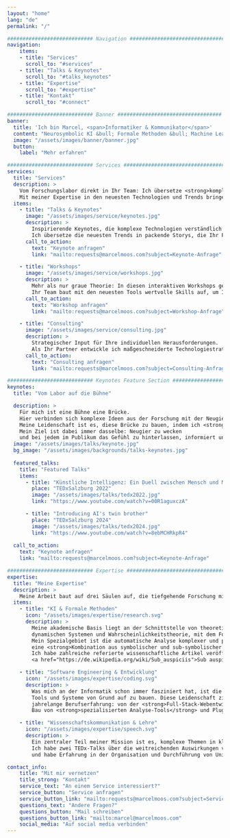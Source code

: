 ```yaml
---
layout: "home"
lang: "de"
permalink: "/"

############################ Navigation ###############################
navigation:
    items:
    - title: "Services"
      scroll_to: "#services"
    - title: "Talks & Keynotes"
      scroll_to: "#talks_keynotes"
    - title: "Expertise"
      scroll_to: "#expertise"
    - title: "Kontakt"
      scroll_to: "#connect"

############################ Banner ##################################
banner:
  title: 'Ich bin Marcel, <span>Informatiker & Kommunikator</span>' 
  content: "Neurosymbolic KI &bull; Formale Methoden &bull; Machine Learning &bull; Software Verifikation &bull; Wissenschaftskommunikation"
  image: "/assets/images/banner/banner.jpg"
  button:
    label: "Mehr erfahren"

############################ Services ##################################
services:
  title: "Services"
  description: >
    Vom Forschungslabor direkt in Ihr Team: Ich übersetze <strong>komplexe Themen in praxisnahes Wissen</strong>.
    Mit meiner Expertise in den neuesten Technologien und Trends bringe ich Ihr Team, Organisation und Publikum entscheidend voran.
  items:
    - title: "Talks & Keynotes"
      image: "/assets/images/service/keynotes.jpg"
      description: >
        Inspirierende Keynotes, die komplexe Technologien verständlich machen. 
        Ich übersetze die neuesten Trends in packende Storys, die Ihr Publikum informieren und begeistern.
      call_to_action:
        text: "Keynote anfragen"
        link: "mailto:requests@marcelmoos.com?subject=Keynote-Anfrage"

    - title: "Workshops"
      image: "/assets/images/service/workshops.jpg"
      description: >
        Mehr als nur graue Theorie: In diesen interaktiven Workshops geht es direkt in die Praxis. 
        Ihr Team baut mit den neuesten Tools wertvolle Skills auf, um Innovationen voranzutreiben und Ziele zu erreichen.
      call_to_action:
        text: "Workshop anfragen"
        link: "mailto:requests@marcelmoos.com?subject=Workshop-Anfrage"

    - title: "Consulting"
      image: "/assets/images/service/consulting.jpg"
      description: >
        Strategischer Input für Ihre individuellen Herausforderungen. 
        Als Ihr Partner entwickle ich maßgeschneiderte Technologiestrategien, die das Potenzial Ihres Unternehmens in konkrete Ergebnisse verwandeln.
      call_to_action:
        text: "Consulting anfragen"
        link: "mailto:requests@marcelmoos.com?subject=Consulting-Anfrage"

############################ Keynotes Feature Section ###########################
keynotes:
  title: "Vom Labor auf die Bühne"

  description: >
    Für mich ist eine Bühne eine Brücke.
    Hier verbinden sich komplexe Ideen aus der Forschung mit der Neugier des Publikums.
    Meine Leidenschaft ist es, diese Brücke zu bauen, indem ich <strong>innovative Wissenschaft in packende Storys und klare, überzeugende Einblicke übersetze</strong>.
    Mein Ziel ist dabei immer dasselbe: Neugier zu wecken
    und bei jedem im Publikum das Gefühl zu hinterlassen, informiert und inspiriert zu sein.
  image: "/assets/images/talks/keynote.jpg"
  bg_image: "/assets/images/backgrounds/talks-keynotes.jpg"
  
  featured_talks:
    title: "Featured Talks"
    items:
      - title: "Künstliche Intelligenz: Ein Duell zwischen Mensch und Maschine?"
        place: "TEDxSalzburg 2022"
        image: "/assets/images/talks/tedx2022.jpg"
        link: "https://www.youtube.com/watch?v=00R1aguxczA"

      - title: "Introducing AI's twin brother"
        place: "TEDxSalzburg 2024"
        image: "/assets/images/talks/tedx2024.jpg"
        link: "https://www.youtube.com/watch?v=8ebMCHRkpR4"
  
  call_to_action:
    text: "Keynote anfragen"
    link: "mailto:requests@marcelmoos.com?subject=Keynote-Anfrage"

############################ Expertise ##################################
expertise:
  title: "Meine Expertise"
  description: >
    Meine Arbeit baut auf drei Säulen auf, die tiefgehende Forschung mit realer Anwendung verbinden.
  items:
    - title: "KI & Formale Methoden"
      icon: "/assets/images/expertise/research.svg"
      description: >
        Meine akademische Basis liegt an der Schnittstelle von theoretischer Informatik, Programmiersprachen,
        dynamischen Systemen und Wahrscheinlichkeitstheorie, mit dem Fokus darauf, <strong>Softwaresysteme sicher und zuverlässig zu machen</strong>.
        Mein Spezialgebiet ist die automatische Analyse komplexer und probabilistischer Programme. Dabei nutze ich formale Methoden und
        eine <strong>Kombination aus symbolischer und sub-symbolischer KI</strong>, um das Verhalten von Software zu verifizieren und zu analysieren.
        Ich habe zahlreiche referierte wissenschaftliche Artikel veröffentlicht und mein Doktorat 2025
        <a href="https://de.wikipedia.org/wiki/Sub_auspiciis">Sub auspiciis Praesidentis</a> abgeschlossen.

    - title: "Software Engineering & Entwicklung"
      icon: "/assets/images/expertise/coding.svg"
      description: >
        Was mich an der Informatik schon immer fasziniert hat, ist die Möglichkeit, etwas zu erschaffen – nützliche
        Tools und Systeme von Grund auf zu bauen. Diese Leidenschaft zieht sich wie ein roter Faden durch meine
        jahrelange Berufserfahrung: von der <strong>Full-Stack-Webentwicklung</strong> im Kernteam eines Open-Source-CMS bis zum
        Bau von <strong>spezialisierten Analyse-Tools</strong> und Plugins für diverse IDEs und Programmiersprachen.

    - title: "Wissenschaftskommunikation & Lehre"
      icon: "/assets/images/expertise/speech.svg"
      description: >
        Ein zentraler Teil meiner Mission ist es, komplexe Themen in klare, überzeugende Narrative zu übersetzen.
        Ich habe zwei TEDx-Talks über die weitreichenden Auswirkungen von KI gehalten, war als Coach für öffentliches Reden tätig
        und habe Erfahrung in der Organisation und Durchführung von Universitätskursen auf Bachelor-, Master- und PhD-Niveau.

contact_info:
    title: "Mit mir vernetzen"
    title_strong: "Kontakt"
    service_text: "An einem Service interessiert?"
    service_button: "Service anfragen"
    service_button_link: "mailto:requests@marcelmoos.com?subject=Service anfragen"
    questions_text: "Andere Fragen?"
    questions_button: "Mail schreiben"
    questions_button_link: "mailto:marcel@marcelmoos.com"
    social_media: "Auf social media verbinden"
---
```

